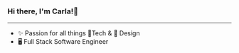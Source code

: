 ### Hi there, I'm Carla!👋

---
- ✨ Passion for all things 🔹Tech & 🔸 Design
- 🖥 Full Stack Software Engineer 

